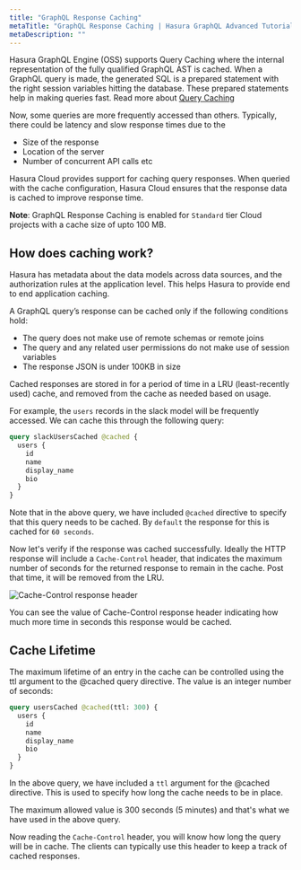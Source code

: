 ```yaml
---
title: "GraphQL Response Caching"
metaTitle: "GraphQL Response Caching | Hasura GraphQL Advanced Tutorial"
metaDescription: ""
---
```


Hasura GraphQL Engine (OSS) supports Query Caching where the internal representation of the fully qualified GraphQL AST is cached. When a GraphQL query is made, the generated SQL is a prepared statement with the right session variables hitting the database. These prepared statements help in making queries fast. Read more about [Query Caching](https://hasura.io/docs/1.0/graphql/core/queries/performance.html)

Now, some queries are more frequently accessed than others. Typically, there could be latency and slow response times due to the

- Size of the response
- Location of the server
- Number of concurrent API calls etc

Hasura Cloud provides support for caching query responses. When queried with the cache configuration, Hasura Cloud ensures that the response data is cached to improve response time.

**Note**: GraphQL Response Caching is enabled for `Standard` tier Cloud projects with a cache size of upto 100 MB.

## How does caching work?

Hasura has metadata about the data models across data sources, and the authorization rules at the application level. This helps Hasura to provide end to end application caching.

A GraphQL query’s response can be cached only if the following conditions hold:

- The query does not make use of remote schemas or remote joins
- The query and any related user permissions do not make use of session variables
- The response JSON is under 100KB in size

Cached responses are stored in for a period of time in a LRU (least-recently used) cache, and removed from the cache as needed based on usage.

For example, the `users` records in the slack model will be frequently accessed. We can cache this through the following query:

```graphql
query slackUsersCached @cached {
  users {
    id
    name
    display_name
    bio
  }
}
```

Note that in the above query, we have included `@cached` directive to specify that this query needs to be cached. By `default` the response for this is cached for `60 seconds`.

Now let's verify if the response was cached successfully.
Ideally the HTTP response will include a `Cache-Control` header, that indicates the maximum number of seconds for the returned response to remain in the cache. Post that time, it will be removed from the LRU.

![Cache-Control response header](https://graphql-engine-cdn.hasura.io/learn-hasura/assets/graphql-hasura-advanced/cache-control.png)

You can see the value of Cache-Control response header indicating how much more time in seconds this response would be cached.

## Cache Lifetime

The maximum lifetime of an entry in the cache can be controlled using the ttl argument to the @cached query directive. The value is an integer number of seconds:

```graphql
query usersCached @cached(ttl: 300) {
  users {
    id
    name
    display_name
    bio
  }
}
```
In the above query, we have included a `ttl` argument for the @cached directive. This is used to specify how long the cache needs to be in place.

The maximum allowed value is 300 seconds (5 minutes) and that's what we have used in the above query.

Now reading the `Cache-Control` header, you will know how long the query will be in cache. The clients can typically use this header to keep a track of cached responses.
